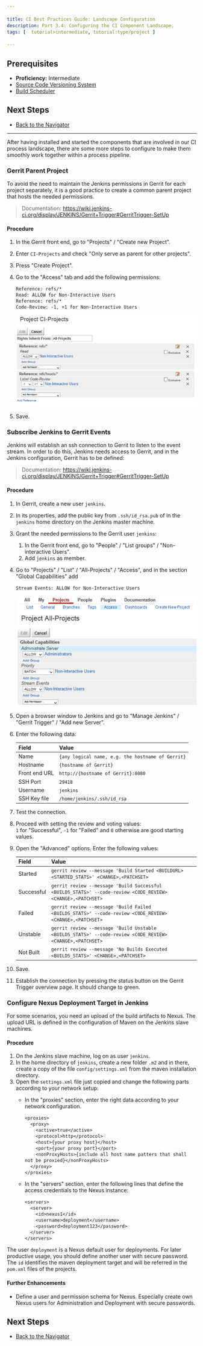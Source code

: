 ```yaml
---

title: CI Best Practices Guide: Landscape Configuration
description: Part 3.4: Configuring the CI Component Landscape.
tags: [  tutorial>intermediate, tutorial:type/project ]

---
```


## Prerequisites  

  - **Proficiency:** Intermediate
  - [Source Code Versioning System](http://go.sap.com/developer/tutorials/ci-best-practices-scm.html)
  - [Build Scheduler](http://go.sap.com/developer/tutorials/ci-best-practices-build.html)

## Next Steps

  - [Back to the Navigator](http://go.sap.com/developer/tutorials/ci-best-practices-intro.html)
  
---


After having installed and started the components that are involved in our CI process landscape, there are some more steps to configure to make them smoothly work together within a process pipeline.


### Gerrit Parent Project

To avoid the need to maintain the Jenkins permissions in Gerrit for each project separately, it is a good practice to create a common parent project that hosts the needed permissions.  

> Documentation: https://wiki.jenkins-ci.org/display/JENKINS/Gerrit+Trigger#GerritTrigger-SetUp

#### Procedure

1. In the Gerrit front end, go to "Projects" / "Create new Project". 
2. Enter `CI-Projects` and check "Only serve as parent for other projects".
3. Press "Create Project".
4. Go to the "Access" tab and add the following permissions: 

   ```
   Reference: refs/*   
   Read: ALLOW for Non-Interactive Users   
   Reference: refs/*   
   Code-Review: -1, +1 for Non-Interactive Users
   ```

   ![Project Permissions](landscape-1.png)

5. Save.


### Subscribe Jenkins to Gerrit Events

Jenkins will establish an ssh connection to Gerrit to listen to the event stream. In order to do this, Jenkins needs access to Gerrit, and in the Jenkins configuration, Gerrit has to be defined:  

> Documentation: https://wiki.jenkins-ci.org/display/JENKINS/Gerrit+Trigger#GerritTrigger-SetUp

#### Procedure

1. In Gerrit, create a new user `jenkins`. 
2. In its properties, add the public key from `.ssh/id_rsa.pub` of in the `jenkins` home directory on the Jenkins master machine.
3. Grant the needed permissions to the Gerrit user `jenkins`:
   1. In the Gerrit front end, go to "People" / "List groups" / "Non-interactive Users". 
   2. Add `jenkins` as member.
       
4. Go to "Projects" / "List" / "All-Projects" / "Access", and in the section "Global Capabilities"  add 

   ```
   Stream Events: ALLOW for Non-Interactive Users
   ```  

   ![Project Permissions](landscape-2.png)
5. Open a browser window to Jenkins and go to "Manage Jenkins" / "Gerrit Trigger" / "Add new Server".
6. Enter the following data:
  
   | Field | Value |
   | --- | ------------------------------------------------------------------------- |
   | Name | `{any logical name, e.g. the hostname of Gerrit}` |
   | Hostname | `{hostname of Gerrit}` |
   | Front end URL | `http://{hostname of Gerrit}:8080` |
   | SSH Port | `29418` |
   | Username | `jenkins` | 
   | SSH Key file | `/home/jenkins/.ssh/id_rsa` |
        
7. Test the connection.
8. Proceed with setting the review and voting values:  
   `1` for "Successful", `-1` for "Failed" and `0` otherwise are good starting values.
9. Open the "Advanced" options. Enter the following values:
  
   | Field | Value |
   | --- | ------------------------------------------------------------------------- |
   | Started | `gerrit review --message 'Build Started <BUILDURL> <STARTED_STATS>' <CHANGE>,<PATCHSET>` |
   | Successful | `gerrit review --message 'Build Successful <BUILDS_STATS>' --code-review <CODE_REVIEW> <CHANGE>,<PATCHSET>` |
   | Failed | `gerrit review --message 'Build Failed <BUILDS_STATS>' --code-review <CODE_REVIEW> <CHANGE>,<PATCHSET>` |
   | Unstable | `gerrit review --message 'Build Unstable <BUILDS_STATS>' --code-review <CODE_REVIEW> <CHANGE>,<PATCHSET>` |
   | Not Built | `gerrit review --message 'No Builds Executed <BUILDS_STATS>' <CHANGE>,<PATCHSET>` |    
 
10. Save.
11. Establish the connection by pressing the status button on the Gerrit Trigger overview page. It should change to green.


### Configure Nexus Deployment Target in Jenkins

For some scenarios, you need an upload of the build artifacts to Nexus. The upload URL is defined in the configuration of Maven on the Jenkins slave machines.

#### Procedure

1. On the Jenkins slave machine, log on as user `jenkins`.
2. In the home directory of `jenkins`, create a new folder `.m2` and in there, create a copy of the file `config/settings.xml` from the maven installation directory.
3. Open the `settings.xml` file just copied and change the following parts according to your network setup:
   - In the "proxies" section, enter the right data according to your network configuration.
   
     ```
     <proxies>
       <proxy>
         <active>true</active>
         <protocol>http</protocol>
         <host>{your proxy host}</host>
         <port>{your proxy port}</port>
         <nonProxyHosts>{include all host name patters that shall not be proxied}</nonProxyHosts>
       </proxy>
     </proxies>
     ```
     
   - In the "servers" section, enter the following lines that define the access credentials to the Nexus instance:
   
     ```
     <servers>
       <server>
         <id>nexus1</id>
         <username>deployment</username>
         <password>deployment123</password>
       </server>
     </servers>
     ```
         
The user `deployment` is a Nexus default user for deployments. For later productive usage, you should define another user with secure password. The `id` identifies the maven deployment target and will be referred in the `pom.xml` files of the projects.


#### Further Enhancements

  - Define a user and permission schema for Nexus. Especially create own Nexus users for Administration and Deployment with secure passwords.


## Next Steps

  - [Back to the Navigator](http://go.sap.com/developer/tutorials/ci-best-practices-intro.html)
